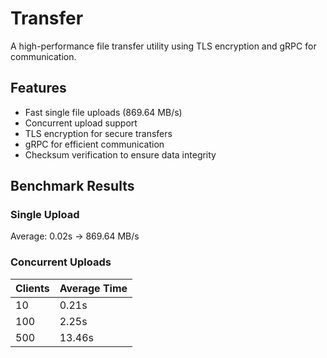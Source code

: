 # Transfer

A high-performance file transfer utility using TLS encryption and gRPC for communication.

## Features

- Fast single file uploads (869.64 MB/s)
- Concurrent upload support
- TLS encryption for secure transfers
- gRPC for efficient communication
- Checksum verification to ensure data integrity

## Benchmark Results

### Single Upload

Average:   0.02s → 869.64 MB/s

### Concurrent Uploads

| Clients | Average Time |
|---------|-------------|
| 10      | 0.21s       |
| 100     | 2.25s       |
| 500     | 13.46s      |